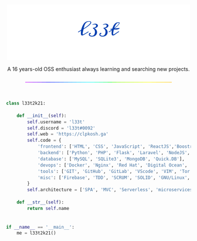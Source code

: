 <p align="center">
  <img
    src="https://raw.githubusercontent.com/73958319/73958319/main/signature.png"
  />
  <p align="center">
    A 16 years-old OSS enthusiast always learning and searching new projects.
    <br>
</p>
  <p align="center">
  <img
    src="https://raw.githubusercontent.com/73958319/73958319/main/rainbow.gif"
  />
  </p>
</p>
<br>

```python
class l33t2k21:

    def __init__(self):
        self.username = 'l33t'
        self.discord = 'l33t#0092'
        self.web = 'https://clpkosh.ga'
        self.code = {
            'frontend': ['HTML', 'CSS', 'JavaScript', 'ReactJS','Boostrap', 'VueJS'],
            'backend': ['Python', 'PHP', 'Flask', 'Laravel', 'NodeJS', 'Ruby'],
            'database': ['MySQL', 'SQLite3', 'MongoDB', 'Quick.DB'],
            'devops': ['Docker', 'Nginx', 'Red Hat', 'Digital Ocean', 'Apache2', 'Heroku'],
            'tools': ['GIT', 'GitHub', 'GitLab', 'VScode', 'VIM', 'Tor', 'Redis'],
            'misc': ['Firebase', 'TDD', 'SCRUM', 'SOLID', 'GNU/Linux', 'mips']
        }
        self.architecture = ['SPA', 'MVC', 'Serverless', 'microservices']

    def __str__(self):
        return self.name


if __name__ == '__main__':
    me = l33t2k21()
```
